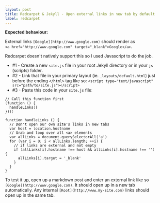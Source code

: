 ```yaml
---
layout: post
title: Redcarpet & Jekyll - Open external links in new tab by default
label: redcarpet
---
```


**Expected behaviour:**

External links `[Google](http://www.google.com)` should render as <br>
`<a href="http://www.google.com" target="_blank">Google</a>`.

Redcarpet doesn't natively support this so I used Javascript to do the job.

* #1 - Create a new `site.js` file in your root Jekyll directory or in your `js` (scripts) folder.
* #2 - Link that file in your primary layout (ie. `_layouts/default.html`) just before the ending `</html>` tag like so:
`<script type="text/javascript" src="path/to/site.js"></script>`
* #3 - Paste this code in your `site.js` file:

```
// Call this function first
(function () {
  handleLinks()
})()

function handleLinks () {
  // Don't open our own site's links in new tabs
  var host = location.hostname 
  // Grab and loop over all <a> elements
  var allLinks = document.querySelectorAll('a') 
  for (var i = 0; i < allLinks.length; ++i) {
    // if links are external and not empty
    if (allLinks[i].hostname !== host && allLinks[i].hostname !== '') {
      allLinks[i].target = '_blank'
    }
  }
}
```

To test it up, open up a markdown post and enter an external link like so `[Google](http://www.google.com)`. 
It should open up in a new tab automatically. Any internal `[Root](http://www.my-site.com)` links should open up in the same tab.

